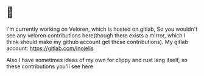 # 👋

I'm currently working on Veloren, which is hosted on gitlab, So you wouldn't see any veloren contributions here(though there exists a mirror, which I think should make my github account get these contributions). My gitlab account: https://gitlab.com/Inojelis

Also I have sometimes ideas of my own for clippy and rust lang itself, so these contributions you'll see here
